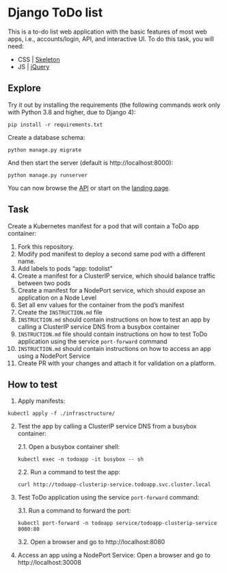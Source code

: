 # Django ToDo list

This is a to-do list web application with the basic features of most web apps, i.e., accounts/login, API, and interactive UI. To do this task, you will need:

- CSS | [Skeleton](http://getskeleton.com/)
- JS  | [jQuery](https://jquery.com/)

## Explore

Try it out by installing the requirements (the following commands work only with Python 3.8 and higher, due to Django 4):

```
pip install -r requirements.txt
```

Create a database schema:

```
python manage.py migrate
```

And then start the server (default is http://localhost:8000):

```
python manage.py runserver
```

You can now browse the [API](http://localhost:8000/api/) or start on the [landing page](http://localhost:8000/).

## Task

Create a Kubernetes manifest for a pod that will contain a ToDo app container:

1. Fork this repository.
1. Modify pod manifest to deploy a second same pod with a different name.
1. Add labels to pods “app: todolist”
1. Create a manifest for a ClusterIP service, which should balance traffic between two pods
1. Create a manifest for a NodePort service, which should expose an application on a Node Level
1. Set all env values for the container from the pod’s manifest
1. Create the `INSTRUCTION.md` file
1. `INSTRUCTION.md` should contain instructions on how to test an app by calling a ClusterIP service DNS from a busybox container
1. `INSTRUCTION.md` file should contain instructions on how to test ToDo application using the service `port-forward` command
1. `INSTRUCTION.md` should contain instructions on how to access an app using a NodePort Service
1. Create PR with your changes and attach it for validation on a platform.


## How to test

1. Apply manifests:

```shell
kubectl apply -f ./infrasctructure/
```

2. Test the app by calling a ClusterIP service DNS from a busybox container:

    2.1. Open a busybox container shell:
    ```shell
    kubectl exec -n todoapp -it busybox -- sh
    ```
    
    2.2. Run a command to test the app:
    ```shell
    curl http://todoapp-clusterip-service.todoapp.svc.cluster.local
    ```

3. Test ToDo application using the service `port-forward` command:

    3.1. Run a command to forward the port:
    ```shell
    kubectl port-forward -n todoapp service/todoapp-clusterip-service 8080:80
    ```
    
    3.2. Open a browser and go to http://localhost:8080


4. Access an app using a NodePort Service: Open a browser and go to http://localhost:30008
